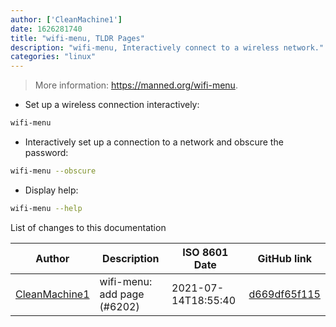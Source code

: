 ```yaml
---
author: ['CleanMachine1']
date: 1626281740
title: "wifi-menu, TLDR Pages"
description: "wifi-menu, Interactively connect to a wireless network."
categories: "linux"
---
```

> More information: <https://manned.org/wifi-menu>.

- Set up a wireless connection interactively:

```bash
wifi-menu
```

- Interactively set up a connection to a network and obscure the password:

```bash
wifi-menu --obscure
```

- Display help:

```bash
wifi-menu --help
```
List of changes to this documentation


Author | Description | ISO 8601 Date | GitHub link
------|-----|-----|-----
[CleanMachine1](mailto:78213164+CleanMachine1@users.noreply.github.com) | wifi-menu: add page (#6202) | 2021-07-14T18:55:40 | [d669df65f115](https://github.com/tldr-pages/tldr/commit/d669df65f115bdb2eba1eb75ed446e95f924d2cf)

